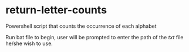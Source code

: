 # return-letter-counts
Powershell script that counts the occurrence of each alphabet


Run bat file to begin, user will be prompted to enter the path of the *txt* file he/she wish to use.
